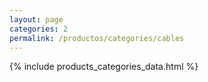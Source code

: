 ```yaml
---
layout: page
categories: 2
permalink: /productos/categories/cables
---
```



{% include products_categories_data.html %}
